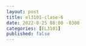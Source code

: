 ```yaml
---
layout: post
title: el3101-clase-6
date: 2022-8-25 08:00 -0300
categories: [EL3101]
published: false
---
```


